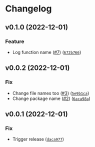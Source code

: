 # Changelog

<!--next-version-placeholder-->

## v0.1.0 (2022-12-01)
### Feature
* Log function name ([#7](https://github.com/34j/cm-time/issues/7)) ([`672b766`](https://github.com/34j/cm-time/commit/672b766d20d6b7a8d221978bd82e1b5a63a8fd7b))

## v0.0.2 (2022-12-01)
### Fix
* Change file names too ([#3](https://github.com/34j/cm-timer/issues/3)) ([`5e9b1ca`](https://github.com/34j/cm-timer/commit/5e9b1ca1914127484abac919ce8c8d54ea043b34))
* Change package name ([#2](https://github.com/34j/cm-timer/issues/2)) ([`6aca98a`](https://github.com/34j/cm-timer/commit/6aca98ac015f7ac7f989459a63cd83a63f8f09d7))

## v0.0.1 (2022-12-01)
### Fix
* Trigger release ([`daca977`](https://github.com/34j/cm-time/commit/daca977487f99abf5882f0bcc84e67fdafde7bb2))
